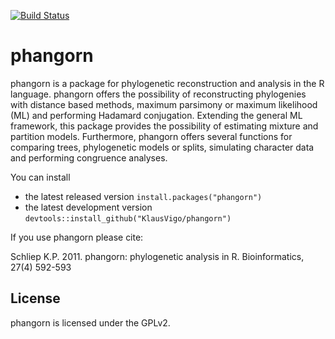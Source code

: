 [![Build Status](https://travis-ci.org/KlausVigo/phangorn.svg?branch=master)](https://travis-ci.org/KlausVigo/phangorn)

phangorn
========================================================

phangorn is a package for phylogenetic reconstruction and analysis in the R language. phangorn offers the possibility of reconstructing phylogenies with distance based methods, maximum parsimony or maximum likelihood (ML) and performing Hadamard conjugation. Extending the general ML framework, this package provides the possibility of estimating mixture and partition models. Furthermore, phangorn offers several functions for comparing trees, phylogenetic models or splits, simulating character data and performing congruence analyses. 

You can install
- the latest released version `install.packages("phangorn")`
- the latest development version `devtools::install_github("KlausVigo/phangorn")` 

If you use phangorn please cite:

Schliep K.P. 2011. phangorn: phylogenetic analysis in R. Bioinformatics, 27(4) 592-593 


License
-------
phangorn is licensed under the GPLv2.
